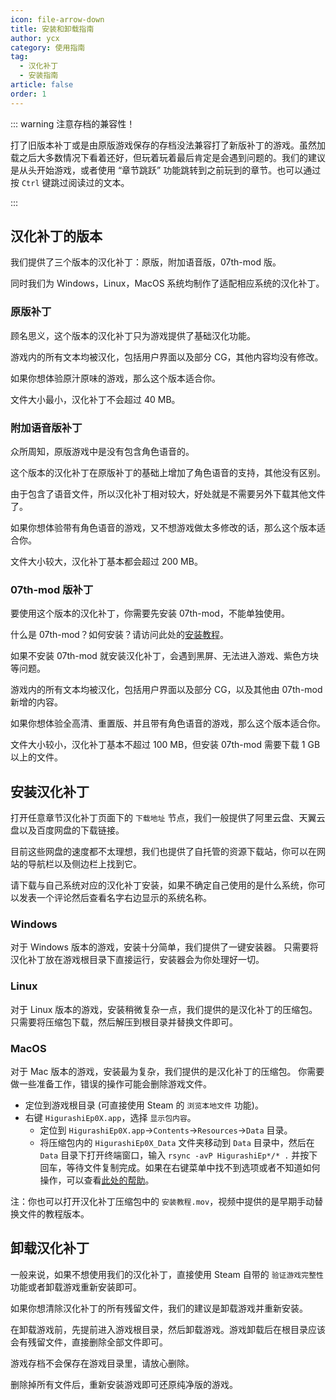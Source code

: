 ```yaml
---
icon: file-arrow-down
title: 安装和卸载指南
author: ycx
category: 使用指南
tag:
  - 汉化补丁
  - 安装指南
article: false
order: 1
---
```


::: warning 注意存档的兼容性！

打了旧版本补丁或是由原版游戏保存的存档没法兼容打了新版补丁的游戏。虽然加载之后大多数情况下看着还好，但玩着玩着最后肯定是会遇到问题的。我们的建议是从头开始游戏，或者使用 “章节跳跃” 功能跳转到之前玩到的章节。也可以通过按 `Ctrl` 键跳过阅读过的文本。

:::

## 汉化补丁的版本

我们提供了三个版本的汉化补丁：原版，附加语音版，07th-mod 版。

同时我们为 Windows，Linux，MacOS 系统均制作了适配相应系统的汉化补丁。

### 原版补丁

顾名思义，这个版本的汉化补丁只为游戏提供了基础汉化功能。

游戏内的所有文本均被汉化，包括用户界面以及部分 CG，其他内容均没有修改。

如果你想体验原汁原味的游戏，那么这个版本适合你。

文件大小最小，汉化补丁不会超过 40 MB。

### 附加语音版补丁

众所周知，原版游戏中是没有包含角色语音的。

这个版本的汉化补丁在原版补丁的基础上增加了角色语音的支持，其他没有区别。

由于包含了语音文件，所以汉化补丁相对较大，好处就是不需要另外下载其他文件了。

如果你想体验带有角色语音的游戏，又不想游戏做太多修改的话，那么这个版本适合你。

文件大小较大，汉化补丁基本都会超过 200 MB。

### 07th-mod 版补丁

要使用这个版本的汉化补丁，你需要先安装 07th-mod，不能单独使用。

什么是 07th-mod？如何安装？请访问此处的[安装教程](../07th-mod/main.md)。

如果不安装 07th-mod 就安装汉化补丁，会遇到黑屏、无法进入游戏、紫色方块等问题。

游戏内的所有文本均被汉化，包括用户界面以及部分 CG，以及其他由 07th-mod 新增的内容。

如果你想体验全高清、重置版、并且带有角色语音的游戏，那么这个版本适合你。

文件大小较小，汉化补丁基本不超过 100 MB，但安装 07th-mod 需要下载 1 GB 以上的文件。

## 安装汉化补丁

打开任意章节汉化补丁页面下的 ```下载地址``` 节点，我们一般提供了阿里云盘、天翼云盘以及百度网盘的下载链接。

目前这些网盘的速度都不太理想，我们也提供了自托管的资源下载站，你可以在网站的导航栏以及侧边栏上找到它。

请下载与自己系统对应的汉化补丁安装，如果不确定自己使用的是什么系统，你可以发表一个评论然后查看名字右边显示的系统名称。

### Windows

对于 Windows 版本的游戏，安装十分简单，我们提供了一键安装器。
只需要将汉化补丁放在游戏根目录下直接运行，安装器会为你处理好一切。

### Linux

对于 Linux 版本的游戏，安装稍微复杂一点，我们提供的是汉化补丁的压缩包。
只需要将压缩包下载，然后解压到根目录并替换文件即可。

### MacOS

对于 Mac 版本的游戏，安装最为复杂，我们提供的是汉化补丁的压缩包。
你需要做一些准备工作，错误的操作可能会删除游戏文件。

  - 定位到游戏根目录 (可直接使用 Steam 的 ```浏览本地文件``` 功能)。
  - 右键 ```HigurashiEp0X.app```，选择 ```显示包内容```。
	- 定位到 ```HigurashiEp0X.app```→```Contents```→```Resources```→```Data``` 目录。
	- 将压缩包内的 ```HigurashiEp0X_Data``` 文件夹移动到 ```Data``` 目录中，然后在 ```Data``` 目录下打开终端窗口，输入 ```rsync -avP HigurashiEp*/* .``` 并按下回车，等待文件复制完成。如果在右键菜单中找不到选项或者不知道如何操作，可以查看[此处的帮助](faq.md#macos-%E5%8F%B3%E9%94%AE%E6%B2%A1%E6%9C%89-%E5%9C%A8%E5%BD%93%E5%89%8D%E4%BD%8D%E7%BD%AE%E6%89%93%E5%BC%80%E7%BB%88%E7%AB%AF-%E7%9A%84%E5%8A%9F%E8%83%BD)。

注：你也可以打开汉化补丁压缩包中的 ```安装教程.mov```，视频中提供的是早期手动替换文件的教程版本。

## 卸载汉化补丁

一般来说，如果不想使用我们的汉化补丁，直接使用 Steam 自带的 ```验证游戏完整性``` 功能或者卸载游戏重新安装即可。

如果你想清除汉化补丁的所有残留文件，我们的建议是卸载游戏并重新安装。

在卸载游戏前，先提前进入游戏根目录，然后卸载游戏。游戏卸载后在根目录应该会有残留文件，直接删除全部文件即可。

游戏存档不会保存在游戏目录里，请放心删除。

删除掉所有文件后，重新安装游戏即可还原纯净版的游戏。